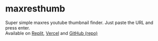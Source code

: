 # maxresthumb
Super simple maxres youtube thumbnail finder. Just paste the URL and press enter.
<br>
Available on [Replit](https://maxresthumb.largomc.repl.co), [Vercel](https://maxresthumb.vercel.app/) and [GitHub (repo)](https://github.com/largomc11/maxresthumb)
